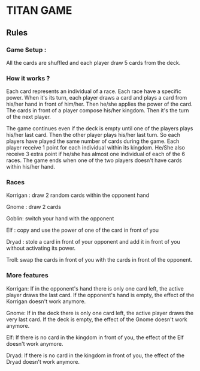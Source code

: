 # TITAN GAME

## Rules
### Game Setup : 

All the cards are shuffled and each player draw 5 cards from the deck.

### How it works ?

Each card represents an individual of a race. 
Each race have a specific power.
When it's its turn, each player draws a card and plays a card from his/her hand in front of him/her. Then he/she applies the power of the card.
The cards in front of a player compose his/her kingdom.
Then it's the turn of the next player.


The game continues even if the deck is empty until one of the players plays his/her last card. Then the other player plays his/her last turn. So each players have played the same number of cards during the game.
Each player receive 1 point for each individual within its kingdom. He/She also receive 3 extra point if he/she has almost one individual of each of the 6 races. The game ends when one of the two players doesn't have cards within his/her hand.

### Races

Korrigan : draw 2 random cards within the opponent hand

Gnome :  draw 2 cards

Goblin: switch your hand with the opponent

Elf : copy and use the power of one of the card in front of you

Dryad : stole a card in front of your opponent and add it in front of you without activating its power.

Troll: swap the cards in front of you with the cards in front of the opponent.

### More features

Korrigan: If in the opponent's hand there is only one card left, the active player draws the last card. If the opponent's hand is empty, the effect of the Korrigan doesn't work anymore.

Gnome: If in the deck there is only one card left, the active player draws the very last card. If the deck is empty, the effect of the Gnome doesn't work anymore.

Elf: If there is no card in the kingdom in front of you, the effect of the Elf doesn't work anymore.

Dryad: If there is no card in the kingdom in front of you, the effect of the Dryad doesn't work anymore.

  